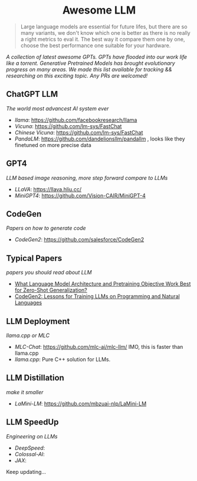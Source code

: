 <div align="center">
    <h1>Awesome LLM</h1>
</div>

> Large language models are essential for future lifes, but there are so many variants, we don't know which one is better as there is no really a right metrics to eval it. The best way it compare them one by one, choose the best performance one suitable for your hardware.

*A collection of latest awesome GPTs. GPTs have flooded into our work life like a torrent. Generative Pretrained Models has brought evolutionary progress on many areas. We made this list available for tracking && researching on this exciting topic. Any PRs are welcomed!*


## ChatGPT LLM

*The world most advancest AI system ever*

- *llama*: https://github.com/facebookresearch/llama
- *Vicuna*: https://github.com/lm-sys/FastChat
- *Chinese Vicuna*: https://github.com/lm-sys/FastChat
- *PandaLM*: https://github.com/dandelionsllm/pandallm , looks like they finetuned on more precise data


## GPT4

*LLM based image reasoning, more step forward compare to LLMs*

- *LLaVA*: https://llava.hliu.cc/
- *MiniGPT4*: https://github.com/Vision-CAIR/MiniGPT-4

## CodeGen

*Papers on how to generate code*

- *CodeGen2*: https://github.com/salesforce/CodeGen2


## Typical Papers

*papers you should read about LLM*

- [What Language Model Architecture and Pretraining Objective Work Best for Zero-Shot Generalization?]([https://arxiv.org/pdf/2204.05832.pdf)
- [CodeGen2: Lessons for Training LLMs on Programming and Natural Languages](https://arxiv.org/abs/2305.02309)


## LLM Deployment

*llama.cpp or MLC*

- *MLC-Chat*: https://github.com/mlc-ai/mlc-llm/ IMO, this is faster than llama.cpp
- *llama.cpp*: Pure C++ solution for LLMs.


## LLM Distillation

*make it smaller*

- *LaMini-LM*: https://github.com/mbzuai-nlp/LaMini-LM


## LLM SpeedUp

*Engineering on LLMs*

- *DeepSpeed*:
- *Colossal-AI*:
- *JAX*:



Keep updating...

